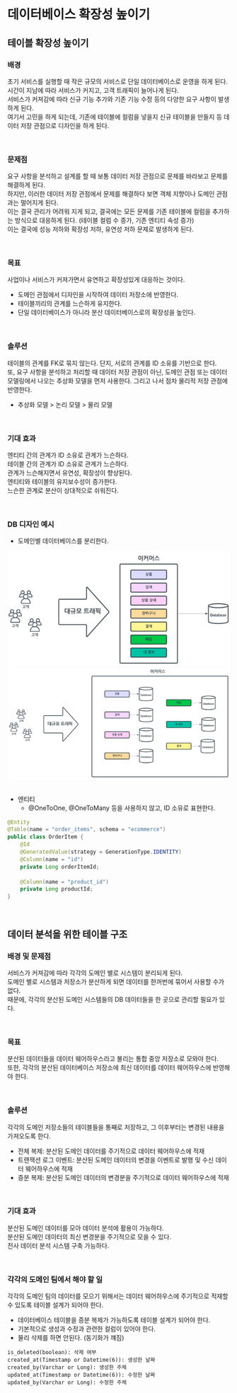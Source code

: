 # 데이터베이스 확장성 높이기

## 테이블 확장성 높이기

### 배경

초기 서비스를 실행할 때 작은 규모의 서비스로 단일 데이터베이스로 운영을 하게 된다.  
시간이 지남에 따라 서비스가 커지고, 고객 트래픽이 늘어나게 된다.  
서비스가 커져감에 따라 신규 기능 추가와 기존 기능 수정 등의 다양한 요구 사항이 발생하게 된다.  
여기서 고민을 하게 되는데, 기존에 테이블에 컬럼을 넣을지 신규 테이블을 만들지 등 데이터 저장 관점으로 디자인을 하게 된다.  

<br/>

### 문제점

요구 사항을 분석하고 설계를 할 때 보통 데이터 저장 관점으로 문제를 바라보고 문제를 해결하게 된다.  
하지만, 이러한 데이터 저장 관점에서 문제를 해결하다 보면 객체 지향이나 도메인 관점과는 멀어지게 된다.  
이는 결국 관리가 어려워 지게 되고, 결국에는 모든 문제를 기존 테이블에 컬럼을 추가하는 방식으로 대응하게 된다. (테이블 컬럼 수 증가, 기존 엔티티 속성 증가)  
이는 결국에 성능 저하와 확장성 저하, 유연성 저하 문제로 발생하게 된다.  

<br/>

### 목표

사업이나 서비스가 커져가면서 유연하고 확장성있게 대응하는 것이다.  
 - 도메인 관점에서 디자인을 시작하여 데이터 저장소에 반영한다.
 - 테이블끼리의 관계를 느슨하게 유지한다.
 - 단일 데이터베이스가 아니라 분산 데이터베이스로의 확장성을 높인다.

<br/>

### 솔루션

테이블의 관계를 FK로 묶지 않는다. 단지, 서로의 관계를 ID 소유를 기반으로 한다.  
또, 요구 사항을 분석하고 처리할 때 데이터 저장 관점이 아닌, 도메인 관점 또는 데이터 모델링에서 나오는 추상화 모델을 먼저 사용한다. 그리고 나서 점차 물리적 저장 관점에 반영한다.  
 - 추상화 모델 > 논리 모델 > 물리 모델

<br/>

### 기대 효과

엔티티 간의 관계가 ID 소유로 관계가 느슨하다.  
테이블 간의 관계가 ID 소유로 관계가 느슨하다.  
관계가 느슨해지면서 유연성, 확장성이 향상된다.  
엔티티와 테이블의 유지보수성이 증가한다.  
느슨한 관계로 분산이 상대적으로 쉬워진다.  

<br/>

### DB 디자인 예시

 - 도메인별 데이터베이스를 분리한다.

<div align="center">
    <img src="./images/single_database.PNG">
</div>
<div align="center">
    <img src="./images/multi_database.PNG">
</div>

<br/>

 - 엔티티
    - @OneToOne, @OneToMany 등을 사용하지 않고, ID 소유로 표현한다.
```Java
@Entity
@Table(name = "order_items", schema = "ecommerce")
public class OrderItem {
    @Id
    @GeneratedValue(strategy = GenerationType.IDENTITY)
    @Column(name = "id")
    private Long orderItemId;

    @Column(name = "product_id")
    private Long productId;
}
```

<br/>

## 데이터 분석을 위한 테이블 구조

### 배경 및 문제점

서비스가 커져감에 따라 각각의 도메인 별로 시스템이 분리되게 된다.  
도메인 별로 시스템과 저장소가 분산하게 되면 데이터를 한꺼번에 묶어서 사용할 수가 없다.  
때문에, 각각의 분산된 도메인 시스템들의 DB 데이터들을 한 곳으로 관리할 필요가 있다.  

<br/>

### 목표

분산된 데이터들을 데이터 웨어하우스라고 불리는 통합 중앙 저장소로 모와야 한다.  
또한, 각각의 분산된 데이터베이스 저장소에 최신 데이터를 데이터 웨어하우스에 반영해야 한다.  

<br/>

### 솔루션

각각의 도메인 저장소들의 테이블들을 통째로 저장하고, 그 이후부터는 변경된 내용을 가져오도록 한다.  
 - 전체 복제: 분산된 도메인 데이터를 주기적으로 데이터 웨어하우스에 적재
 - 트랜잭션 로그 이벤트: 분산된 도메인 데이터의 변경을 이벤트로 발행 및 수신 데이터 웨어하우스에 적재
 - 증분 복제: 분산된 도메인 데이터의 변경분을 주기적으로 데이터 웨어하우스에 적재

<br/>

### 기대 효과

분산된 도메인 데이터를 모아 데이터 분석에 활용이 가능하다.  
분산된 도메인 데이터의 최신 변경분을 주기적으로 모을 수 있다.  
전사 데이터 분석 시스템 구축 가능하다.  

<br/>

### 각각의 도메인 팀에서 해야 할 일

각각의 도메인 팀의 데이터를 모으기 위해서는 데이터 웨어하우스에 주기적으로 적재할 수 있도록 테이블 설계가 되어야 한다.  
 - 데이터베이스 테이블을 증분 복제가 가능하도록 테이블 설계가 되어야 한다.
 - 기본적으로 생성과 수정과 관련한 컬럼이 있어야 한다.
 - 물리 삭제를 하면 안된다. (동기화가 꺠짐)
```
is_deleted(boolean): 삭제 여부
created_at(Timestamp or Datetime(6)): 생성한 날짜
created_by(Varchar or Long): 생성한 주체
updated_at(Timestamp or Datetime(6)): 수정한 날짜
updated_by(Varchar or Long): 수정한 주체
```
